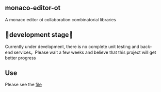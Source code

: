 ## monaco-editor-ot

A monaco editor ot collaboration combinatorial libraries

## 🚧development stage🚧

Currently under development, there is no complete unit testing and back-end services。Please wait a few weeks and believe that this project will get better progress

## Use

Please see the [file](https://github.com/monsterooo/monaco-editor-ot/blob/master/src/MonacoAdapter.js)